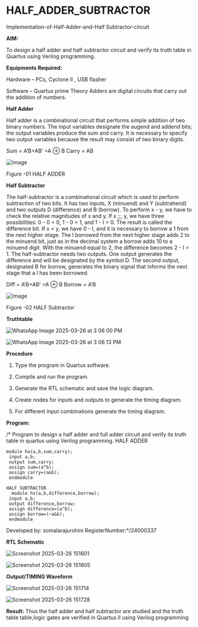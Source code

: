 # HALF_ADDER_SUBTRACTOR

Implementation-of-Half-Adder-and-Half Subtractor-circuit

**AIM:**

To design a half adder and half subtractor circuit and verify its truth table in Quartus using Verilog programming.

**Equipments Required:**

Hardware – PCs, Cyclone II , USB flasher 

Software – Quartus prime Theory Adders are digital circuits that carry out the addition of numbers.

**Half Adder**

Half adder is a combinational circuit that performs simple addition of two binary numbers. The input variables designate the augend and addend bits; the output variables produce the sum and carry. It is necessary to specify two output variables because the result may consist of two binary digits.

Sum = A’B+AB’ =A ⊕ B Carry = AB

![image](https://github.com/naavaneetha/HALF_ADDER_SUBTRACTOR/assets/154305477/bd4a0b2c-cdbc-4184-ab08-81578f121e1f)

Figure -01 HALF ADDER

**Half Subtractor**

The half-subtractor is a combinational circuit which is used to perform subtraction of two bits. It has two inputs, X (minuend) and Y (subtrahend) and two outputs D (difference) and B (borrow). To perform x - y, we have to check the relative magnitudes of x and y. If x ;;, y, we have three possibilities: 0 - 0 = 0, 1 - 0 = 1, and 1 - I = 0. The result is called the difference bit. If x < y, we have 0 - I, and it is necessary to borrow a 1 from the next higher stage. The I borrowed from the next higher stage adds 2 to the minuend bit, just as in the decimal system a borrow adds 10 to a minuend digit. With the minuend equal to 2, the difference becomes 2 - I = 1. The half-subtractor needs two outputs. One output generates the difference and will be designated by the symbol D. The second output, designated B for borrow, generates the binary signal that informs the next stage that a I has been borrowed. 

Diff = A’B+AB’ =A ⊕ B
Borrow = A’B

 ![image](https://github.com/naavaneetha/HALF_ADDER_SUBTRACTOR/assets/154305477/d76b099c-513f-4e7c-843a-e2fd028a531a)

Figure -02 HALF Subtractor

**Truthtable**





![WhatsApp Image 2025-03-26 at 3 06 00 PM](https://github.com/user-attachments/assets/ab93c04a-8ceb-4b3e-8f9a-9c10abd46cee)







![WhatsApp Image 2025-03-26 at 3 06 13 PM](https://github.com/user-attachments/assets/a1d04bdd-dad1-4110-9238-916ac8350b5d)








**Procedure**

1.	Type the program in Quartus software.

2.	Compile and run the program.

3.	Generate the RTL schematic and save the logic diagram.

4.	Create nodes for inputs and outputs to generate the timing diagram.

5.	For different input combinations generate the timing diagram.


**Program:**

/* Program to design a half adder and full adder circuit and verify its truth table in quartus using Verilog programming.
HALF ADDER
``` 
module ha(a,b,sum,carry);
 input a,b;
 output sum,carry;
 assign sum=(a^b);
 assign carry=(a&b);
 endmodule
```
```
HALF SUBTRACTOR
  module hs(a,b,difference,borrow);
 input a,b;
 output difference,borrow;
 assign difference=(a^b);
 assign borrow=(~a&b);
 endmodule
```




Developed by: somalarajurohini RegisterNumber:*/24000337

**RTL Schematic**

![Screenshot 2025-03-26 151601](https://github.com/user-attachments/assets/f92b1ec4-4b4f-47d7-ba4f-2f022d1da1dc)










![Screenshot 2025-03-26 151605](https://github.com/user-attachments/assets/8874f195-428d-4ac2-a77d-71391e04597a)






**Output/TIMING Waveform**





![Screenshot 2025-03-26 151714](https://github.com/user-attachments/assets/defe2688-4fc8-4e5c-b8b7-2436f5b8ffa5)





![Screenshot 2025-03-26 151728](https://github.com/user-attachments/assets/f5c69aa7-bb40-447e-90f0-46f9a35cc5ea)





**Result:**
Thus the half adder and half subtractor are studied and the truth table table,logic gates are verified in Quartus II using Verilog programming
